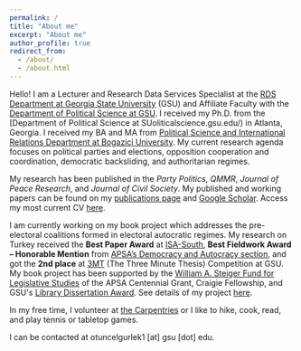 ```yaml
---
permalink: /
title: "About me"
excerpt: "About me"
author_profile: true
redirect_from: 
  - /about/
  - /about.html
---
```


Hello! I am a Lecturer and Research Data Services Specialist at the [RDS Department at Georgia State University](https://research.library.gsu.edu/dataservices) (GSU) and Affiliate Faculty with the [Department of Political Science at GSU](https://politicalscience.gsu.edu/). I received my Ph.D. from the [Department of Political Science at SUoliticalscience.gsu.edu/) in Atlanta, Georgia. I received my BA and MA from [Political Science and International Relations Department at Bogazici University](https://pols.boun.edu.tr/). My current research agenda focuses on political parties and elections, opposition cooperation and coordination, democratic backsliding, and authoritarian regimes. 

My research has been published in the *Party Politics*, *QMMR*, *Journal of Peace Research*, and *Journal of Civil Society*. My published and working papers can be found on my [publications page](https://ozlemtuncel.github.io/publications/) and [Google Scholar](https://scholar.google.com/citations?user=Q4RzaGMAAAAJ&hl=en). Access my most current CV [here](https://ozlemtuncel.github.io/cv/).

I am currently working on my book project which addresses the pre-electoral coalitions formed in electoral autocratic regimes. My research on Turkey received the **Best Paper Award** at [ISA-South](https://twitter.com/ozlem__tuncel/status/1710733972873900453), **Best Fieldwork Award – Honorable Mention** from [APSA’s Democracy and Autocracy section](/files/Tuncel_APSA_Award.pdf), and got the **2nd place** at [3MT](https://twitter.com/ozlem__tuncel/status/1775221899070668826) (The Three Minute Thesis) Competition at GSU. My book project has been supported by the [William A. Steiger Fund for Legislative Studies](https://connect.apsanet.org/centennialcenter/2022/09/01/pre-electoral-opposition-coalitions-in-authoritarian-regimes/) of the APSA Centennial Grant, Craigie Fellowship, and GSU's [Library Dissertation Award](https://graduate.gsu.edu/dissertation-library-travel-awards/). See details of my project [here](https://ozlemtuncel.github.io/dissertation/).

In my free time, I volunteer at [the Carpentries](https://carpentries.org/) or I like to hike, cook, read, and play tennis or tabletop games.

I can be contacted at otuncelgurlek1 [at] gsu [dot] edu.

